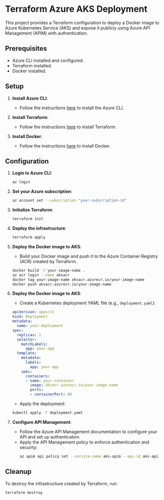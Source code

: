 # Terraform Azure AKS Deployment

This project provides a Terraform configuration to deploy a Docker image to Azure Kubernetes Service (AKS) and expose it publicly using Azure API Management (APIM) with authentication.

## Prerequisites

- Azure CLI installed and configured.
- Terraform installed.
- Docker installed.

## Setup

1. **Install Azure CLI**:
   - Follow the instructions [here](https://docs.microsoft.com/en-us/cli/azure/install-azure-cli) to install the Azure CLI.

2. **Install Terraform**:
   - Follow the instructions [here](https://learn.hashicorp.com/tutorials/terraform/install-cli) to install Terraform.

3. **Install Docker**:
   - Follow the instructions [here](https://docs.docker.com/get-docker/) to install Docker.

## Configuration

1. **Login to Azure CLI**:
   ```sh
   az login
   ```

2. **Set your Azure subscription**:
   ```sh
   az account set --subscription "your-subscription-id"
   ```

3. **Initialize Terraform**:
   ```sh
   terraform init
   ```

4. **Deploy the infrastructure**:
   ```sh
   terraform apply
   ```

5. **Deploy the Docker image to AKS**:
   - Build your Docker image and push it to the Azure Container Registry (ACR) created by Terraform.
   ```sh
   docker build -t your-image-name .
   az acr login --name aksacr
   docker tag your-image-name aksacr.azurecr.io/your-image-name
   docker push aksacr.azurecr.io/your-image-name
   ```

6. **Deploy the Docker image to AKS**:
   - Create a Kubernetes deployment YAML file (e.g., `deployment.yaml`):
   ```yaml
   apiVersion: apps/v1
   kind: Deployment
   metadata:
     name: your-deployment
   spec:
     replicas: 1
     selector:
       matchLabels:
         app: your-app
     template:
       metadata:
         labels:
           app: your-app
       spec:
         containers:
         - name: your-container
           image: aksacr.azurecr.io/your-image-name
           ports:
           - containerPort: 80
   ```
   - Apply the deployment:
   ```sh
   kubectl apply -f deployment.yaml
   ```

7. **Configure API Management**:
   - Follow the Azure API Management documentation to configure your API and set up authentication.
   - Apply the API Management policy to enforce authentication and security:
     ```sh
     az apim api policy set --service-name aks-apim --api-id aks-api --policy-file apim-policy.xml
     ```

## Cleanup

To destroy the infrastructure created by Terraform, run:
```sh
terraform destroy
